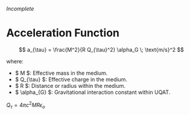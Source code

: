 *Incomplete*

# Acceleration Function

$$
a_{\tau} = \frac{M^2}{R Q_{\tau}^2} \alpha_G \; \text{m/s}^2
$$

where:
- $ M $: Effective mass in the medium.
- $ Q_{\tau} $: Effective charge in the medium.
- $ R $: Distance or radius within the medium.
- $ \alpha_{G} $: Gravitational interaction constant within UQAT.

$Q_{\tau} = 4 \pi  c^2 M R \epsilon_o$

